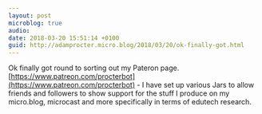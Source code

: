 ```yaml
---
layout: post
microblog: true
audio: 
date: 2018-03-20 15:51:14 +0100
guid: http://adamprocter.micro.blog/2018/03/20/ok-finally-got.html
---
```

Ok finally got round to sorting out my Pateron page. [https://www.patreon.com/procterbot](https://www.patreon.com/procterbot) - I have set up various Jars to allow friends and followers to show support for the stuff I produce on my micro.blog, microcast and more specifically in terms of edutech research.
